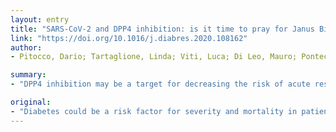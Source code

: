 ```yaml
---
layout: entry
title: "SARS-CoV-2 and DPP4 inhibition: is it time to pray for Janus Bifrons?"
link: "https://doi.org/10.1016/j.diabres.2020.108162"
author:
- Pitocco, Dario; Tartaglione, Linda; Viti, Luca; Di Leo, Mauro; Pontecorvi, Alfredo; Caputo, Salvatore

summary:
- "DPP4 inhibition may be a target for decreasing the risk of acute respiratory complications of the COVID-19 infection. It has been hypothesized that DPP4, a therapy currently available for type 2 diabetes, might represent a risk factor for severity and mortality in patients with coronavirus disease 2019 Covid-19. The therapy is currently available to type 2 diabetics, but it isn't a plausible approach to mitigate the disease. Diabetes is a potential target for reducing the risk. Symptoms of sDPP4 inhibiting a treatment for the acute complications of COV."

original:
- "Diabetes could be a risk factor for severity and mortality in patients with coronavirus disease 2019 Covid-19. It has been hypothesized that DPP4 inhibition, a therapy currently available for type 2 diabetes, might represent a target for decreasing the risk of the acute respiratory complications of the COVID-19 infection but 1) lack of demonstration of SARS-CoV2 binding to DPP4 2) possible protective role of sDPP4 in Middle East respiratory Syndrome (MERS-CoV 3) demonstrated inhibition and downregulation of DPP4 by HIV1 and MERS-CoV and 4) not exclusive role of the receptor binding in tropism of the Coronavirus family, support that DPP4 inhibition at present doesn't represent a plausible approach to mitigate Covid-19."
---
```


